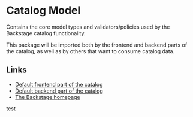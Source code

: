 # Catalog Model

Contains the core model types and validators/policies used by the Backstage catalog functionality.

This package will be imported both by the frontend and backend parts of the catalog,
as well as by others that want to consume catalog data.

## Links

- [Default frontend part of the catalog](https://github.com/backstage/backstage/tree/master/plugins/catalog)
- [Default backend part of the catalog](https://github.com/backstage/backstage/tree/master/plugins/catalog-backend)
- [The Backstage homepage](https://backstage.io)

test
